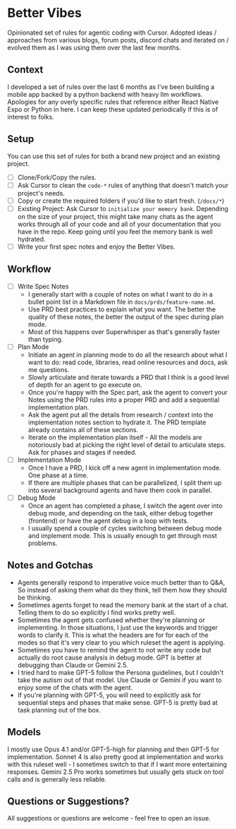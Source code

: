 # Better Vibes

Opinionated set of rules for agentic coding with Cursor. Adopted ideas / approaches from various blogs, forum posts, discord chats and iterated on / evolved them as I was using them over the last few months.

## Context

I developed a set of rules over the last 6 months as I've been building a mobile app backed by a python backend with heavy llm workflows. Apologies for any overly specific rules that reference either React Native Expo or Python in here. I can keep these updated periodically if this is of interest to folks.

## Setup

You can use this set of rules for both a brand new project and an existing project.

- [ ] Clone/Fork/Copy the rules.
- [ ] Ask Cursor to clean the `code-*` rules of anything that doesn't match your project's needs.
- [ ] Copy or create the required folders if you'd like to start fresh. (`/docs/*`)
- [ ] Existing Project: Ask Cursor to `initialize your memory bank`. Depending on the size of your project, this might take many chats as the agent works through all of your code and all of your documentation that you have in the repo. Keep going until you feel the memory bank is well hydrated.
- [ ] Write your first spec notes and enjoy the Better Vibes.

## Workflow

- [ ] Write Spec Notes
  - I generally start with a couple of notes on what I want to do in a bullet point list in a Markdown file in `docs/prds/feature-name.md`.
  - Use PRD best practices to explain what you want. The better the quality of these notes, the better the output of the spec during plan mode.
  - Most of this happens over Superwhisper as that's generally faster than typing.
- [ ] Plan Mode
  - Initiate an agent in planning mode to do all the research about what I want to do: read code, libraries, read online resources and docs, ask me questions.
  - Slowly articulate and iterate towards a PRD that I think is a good level of depth for an agent to go execute on.
  - Once you're happy with the Spec part, ask the agent to convert your Notes using the PRD rules into a proper PRD and add a sequential implementation plan.
  - Ask the agent put all the details from research / context into the implementation notes section to hydrate it. The PRD template already contains all of these sections.
  - Iterate on the implementation plan itself - All the models are notoriously bad at picking the right level of detail to articulate steps. Ask for phases and stages if needed.
- [ ] Implementation Mode
  - Once I have a PRD, I kick off a new agent in implementation mode. One phase at a time.
  - If there are multiple phases that can be parallelized, I split them up into several background agents and have them cook in parallel.
- [ ] Debug Mode
  - Once an agent has completed a phase, I switch the agent over into debug mode, and depending on the task, either debug together (frontend) or have the agent debug in a loop with tests.
  - I usually spend a couple of cycles switching between debug mode and implement mode. This is usually enough to get through most problems.

## Notes and Gotchas

- Agents generally respond to imperative voice much better than to Q&A, So instead of asking them what do they think, tell them how they should be thinking.
- Sometimes agents forget to read the memory bank at the start of a chat. Telling them to do so explicitly I find works pretty well.
- Sometimes the agent gets confused whether they're planning or implementing. In those situations, I just use the keywords and trigger words to clarify it. This is what the headers are for for each of the modes so that it's very clear to you which ruleset the agent is applying.
- Sometimes you have to remind the agent to not write any code but actually do root cause analysis in debug mode. GPT is better at debugging than Claude or Gemini 2.5.
- I tried hard to make GPT-5 follow the Persona guidelines, but I couldn't take the autism out of that model. Use Claude or Gemini if you want to enjoy some of the chats with the agent.
- If you're planning with GPT-5, you will need to explicitly ask for sequential steps and phases that make sense. GPT-5 is pretty bad at task planning out of the box.

## Models

I mostly use Opus 4.1 and/or GPT-5-high for planning and then GPT-5 for implementation. Sonnet 4 is also pretty good at implementation and works with this ruleset well - I sometimes switch to that if I want more entertaining responses. Gemini 2.5 Pro works sometimes but usually gets stuck on tool calls and is generally less reliable.

## Questions or Suggestions?

All suggestions or questions are welcome - feel free to open an issue.
